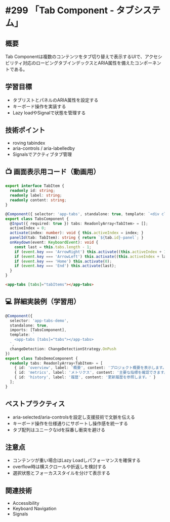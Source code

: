 # #299 「Tab Component - タブシステム」

## 概要
Tab Componentは複数のコンテンツをタブ切り替えで表示するUIで、アクセシビリティ対応のロービングタブインデックスとARIA属性を備えたコンポーネントである。

## 学習目標
- タブリストとパネルのARIA属性を設定する
- キーボード操作を実装する
- Lazy loadやSignalで状態を管理する

## 技術ポイント
- roving tabindex
- aria-controls / aria-labelledby
- Signalsでアクティブタブ管理

## 📺 画面表示用コード（動画用）
```typescript
export interface TabItem {
  readonly id: string;
  readonly label: string;
  readonly content: string;
}
```

```typescript
@Component({ selector: 'app-tabs', standalone: true, template: `<div class="tabs" role="tablist" (keydown)="onKeydown($event)">@for (tab of tabs; let i = $index; track tab.id) {<button type="button" role="tab" [id]="tab.id" [attr.aria-selected]="activeIndex===i" [attr.aria-controls]="panelId(tab)" [tabIndex]="activeIndex===i ? 0 : -1" (click)="activate(i)">{{ tab.label }}</button>}</div><section class="tabs__panel" role="tabpanel" [id]="panelId(tabs[activeIndex])" [attr.aria-labelledby]="tabs[activeIndex]?.id">{{ tabs[activeIndex]?.content }}</section>`, changeDetection: ChangeDetectionStrategy.OnPush })
export class TabsComponent {
  @Input({ required: true }) tabs: ReadonlyArray<TabItem> = [];
  activeIndex = 0;
  activate(index: number): void { this.activeIndex = index; }
  panelId(tab: TabItem): string { return `${tab.id}-panel`; }
  onKeydown(event: KeyboardEvent): void {
    const last = this.tabs.length - 1;
    if (event.key === 'ArrowRight') this.activate((this.activeIndex + 1) % this.tabs.length);
    if (event.key === 'ArrowLeft') this.activate((this.activeIndex + last) % this.tabs.length);
    if (event.key === 'Home') this.activate(0);
    if (event.key === 'End') this.activate(last);
  }
}
```

```html
<app-tabs [tabs]="tabItems"></app-tabs>
```

## 💻 詳細実装例（学習用）
```typescript
@Component({
  selector: 'app-tabs-demo',
  standalone: true,
  imports: [TabsComponent],
  template: `
    <app-tabs [tabs]="tabs"></app-tabs>
  `,
  changeDetection: ChangeDetectionStrategy.OnPush
})
export class TabsDemoComponent {
  readonly tabs: ReadonlyArray<TabItem> = [
    { id: 'overview', label: '概要', content: 'プロジェクト概要を表示します。' },
    { id: 'metrics', label: 'メトリクス', content: '主要な指標を確認できます。' },
    { id: 'history', label: '履歴', content: '更新履歴を参照します。' }
  ];
}
```

## ベストプラクティス
- aria-selected/aria-controlsを設定し支援技術で文脈を伝える
- キーボード操作を仕様通りにサポートし操作感を統一する
- タブ配列はユニークなidを採番し衝突を避ける

## 注意点
- コンテンツが重い場合はLazy Loadしパフォーマンスを確保する
- overflow時は横スクロールや折返しを検討する
- 選択状態とフォーカススタイルを分けて表示する

## 関連技術
- Accessibility
- Keyboard Navigation
- Signals
